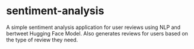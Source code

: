 # sentiment-analysis
A simple sentiment analysis application for user reviews using NLP and bertweet Hugging Face Model. Also generates reviews for users based on the type of review they need.
